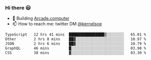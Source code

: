 ### Hi there 😃

- 🔨 Building [Arcade.computer](https://arcade.computer)
- 📫 How to reach me: twitter DM [@kernelsoe](https://twitter.com/kernelsoe)

<!--START_SECTION:waka-->

```txt
TypeScript   12 hrs 41 mins  ████████████████▒░░░░░░░░   65.01 %
Other        2 hrs 8 mins    ██▓░░░░░░░░░░░░░░░░░░░░░░   10.97 %
JSON         2 hrs 6 mins    ██▓░░░░░░░░░░░░░░░░░░░░░░   10.79 %
GraphQL      46 mins         █░░░░░░░░░░░░░░░░░░░░░░░░   03.98 %
CSS          38 mins         ▓░░░░░░░░░░░░░░░░░░░░░░░░   03.30 %
```

<!--END_SECTION:waka-->
